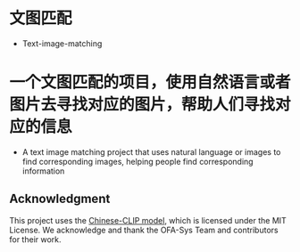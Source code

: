 # 文图匹配
- Text-image-matching
# 一个文图匹配的项目，使用自然语言或者图片去寻找对应的图片，帮助人们寻找对应的信息
- A text image matching project that uses natural language or images to find corresponding images, helping people find corresponding information


## Acknowledgment

This project uses the [Chinese-CLIP model](https://github.com/OFA-Sys/Chinese-CLIP), which is licensed under the MIT License. We acknowledge and thank the OFA-Sys Team and contributors for their work.







